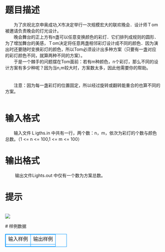 # 

 
 # 题目描述 
<p>
　　为了庆祝北京申奥成功,X市决定举行一次规模宏大的联欢晚会．设计师Ｔom被邀请负责晚会的灯光设计。　　　<br>　　晚会舞台的正上方有n盏可以任意变换颜色的彩灯．它们排列成规则的圆形．为了增加舞台的美感，Ｔom决定将任意两盏相邻彩灯设计成不同的颜色．因为演出时还要随时变换彩灯的颜色，所以Tom必须设计出多种方案（只要有一盏对应的彩灯颜色不同，就算两种不同的方案）。 　　　<br>　　于是一个棘手的问题摆在Tom面前：若有m种颜色，n个彩灯，那么不同的设计方案有多少种呢？因为当n,m较大时，方案数太多，因此他需要你的帮助。 　　　<br><br>　　注意：因为每一盏彩灯的位置固定，所以经过旋转或翻转能重合的也算不同的方案。<br><br></p> 

 
 # 输入格式 
<p>
　　输入文件Ｌigths.in 中共有一行，两个数：n，m，依次为彩灯的个数与颜色总数。（1 <= n <= 100,1 <= m <= 100） </p> 

 
 # 输出格式 
<p>
　　 输出文件Lights.out 中仅有一个数为方案总数。</p> 

 
 # 提示 
<p>
<br><img src="/source/joyoi/tyvj-3134/img/aHR0cDovL3d3dy5qb3lvaS5jbi9wcm9ibGVtL3R5dmotMzEzNC9wcm9ibGVtc19pbWFnZXMvMTQxOC8xLmJtcA==.bmp"></img></p> 
# 样例数据
<style>
        table,table tr th, table tr td { border:1px solid #0094ff; }
        table { width: 200px; min-height: 25px; line-height: 25px; text-align: center; border-collapse: collapse;}   
    </style>
<table>
	<tr>
		<td>输入样例</td>
		<td>输出样例</td>
	</tr>
<tr><td></td><td></td></tr></table>
